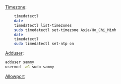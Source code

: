 [Timezone](https://www.digitalocean.com/community/tutorials/how-to-set-up-time-synchronization-on-ubuntu-16-04):

```sh
    timedatectl
    date
    timedatectl list-timezones
    sudo timedatectl set-timezone Asia/Ho_Chi_Minh
    date
    timedatectl
    sudo timedatectl set-ntp on
```

[Adduser](https://www.digitalocean.com/community/tutorials/initial-server-setup-with-ubuntu-16-04):

```sh
adduser sammy
usermod -aG sudo sammy

```

[Allowport](https://www.digitalocean.com/community/tutorials/additional-recommended-steps-for-new-ubuntu-14-04-servers)